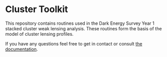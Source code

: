 # Cluster Toolkit
This repository contains routines used in the Dark Energy Survey Year 1 stacked cluster weak lensing analysis. These routines form the basis of the model of cluster lensing profiles.

If you have any questions feel free to get in contact or consult [the documentation](http://cluster-toolkit.readthedocs.io/en/latest/).